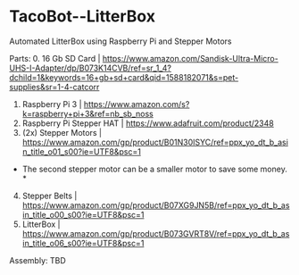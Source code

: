 # TacoBot--LitterBox
Automated LitterBox using Raspberry Pi and Stepper Motors

Parts:
0. 16 Gb SD Card | https://www.amazon.com/Sandisk-Ultra-Micro-UHS-I-Adapter/dp/B073K14CVB/ref=sr_1_4?dchild=1&keywords=16+gb+sd+card&qid=1588182071&s=pet-supplies&sr=1-4-catcorr
1. Raspberry Pi 3 | https://www.amazon.com/s?k=raspberry+pi+3&ref=nb_sb_noss
2. Raspberry Pi Stepper HAT | https://www.adafruit.com/product/2348
3. (2x) Stepper Motors | https://www.amazon.com/gp/product/B01N30ISYC/ref=ppx_yo_dt_b_asin_title_o01_s00?ie=UTF8&psc=1
* The second stepper motor can be a smaller motor to save some money. *
4. Stepper Belts | https://www.amazon.com/gp/product/B07XG9JN5B/ref=ppx_yo_dt_b_asin_title_o00_s00?ie=UTF8&psc=1
5. LitterBox | https://www.amazon.com/gp/product/B073GVRT8V/ref=ppx_yo_dt_b_asin_title_o06_s00?ie=UTF8&psc=1

Assembly: TBD
